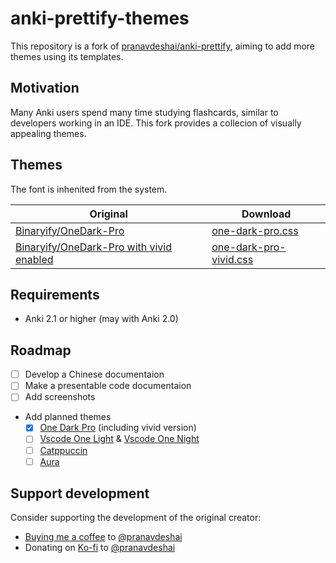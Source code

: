 # anki-prettify-themes

This repository is a fork of [pranavdeshai/anki-prettify](https://github.com/pranavdeshai/anki-prettify), aiming to add more themes using its templates.

## Motivation

Many Anki users spend many time studying flashcards, similar to developers working in an IDE. This fork provides a collecion of visually appealing themes.

## Themes

The font is inhenited from the system.

| Original                                          | Download                                        |
| ---------------------------------------------- | ----------------------------------------------- |
| [Binaryify/OneDark-Pro](https://github.com/Binaryify/OneDark-Pro) | [one-dark-pro.css](/src/styles/css/one-dark-pro-vivid.css) |
|[Binaryify/OneDark-Pro with vivid enabled](https://cdn.jsdelivr.net/gh/binaryify/onedark-pro/screenshots/color.png)|[one-dark-pro-vivid.css](/src/styles/css/one-dark-pro-vivid.css)|

<!-- ## Instructions

1. Create a new note type (See [Adding a note type](https://docs.ankiweb.net/editing.html#adding-a-note-type))
2. Click on `Cards` in browser mode
3. Copy the contents of `NOTETYPE-front.html` and `NOTETYPE-back.html` (from [`templates`](src/templates/default/) directory) into the _Front_ and _Back_ templates of the note type where
4. Copy the content of `THEME.css` (from [`css`](/src/styles/css) directory) into the _Styling_ section where THEME is the name of the theme
5. You can now use the new note type in your collection! -->

## Requirements
- Anki 2.1 or higher (may with Anki 2.0)

## Roadmap

- [ ] Develop a Chinese documentaion
- [ ] Make a presentable code documentaion
- [ ] Add screenshots
- Add planned themes
  - [x] [One Dark Pro](https://github.com/Binaryify/OneDark-Pro) (including vivid version)
  - [ ] [Vscode One Light](https://github.com/akamud/vscode-theme-onelight) & [Vscode One Night](https://github.com/akamud/vscode-theme-onedark)
  - [ ] [Catppuccin](https://github.com/catppuccin)
  - [ ] [Aura](https://github.com/daltonmenezes/aura-theme)

## Support development

Consider supporting the development of the original creator:

- [Buying me a coffee](https://www.buymeacoffee.com/pranavdeshai) to [@pranavdeshai](https://github.com/pranavdeshai/)
- Donating on [Ko-fi](https://ko-fi.com/pranavdeshai) to [@pranavdeshai](https://github.com/pranavdeshai/)
